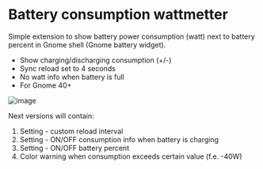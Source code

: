 # Battery consumption wattmetter
Simple extension to show battery power consumption (watt) next to battery percent in Gnome shell (Gnome battery widget).

 - Show charging/discharging consumption (+/-)
 - Sync reload set to 4 seconds
 - No watt info when battery is full
 - For Gnome 40+


![image](https://user-images.githubusercontent.com/10447994/156018638-967c2b50-7dee-4b62-a56e-271ef7a2b74a.png)


Next versions will contain:
1. Setting - custom reload interval
2. Setting - ON/OFF consumption info when battery is charging
3. Setting - ON/OFF battery percent
4. Color warning when consumption exceeds certain value (f.e. -40W)

